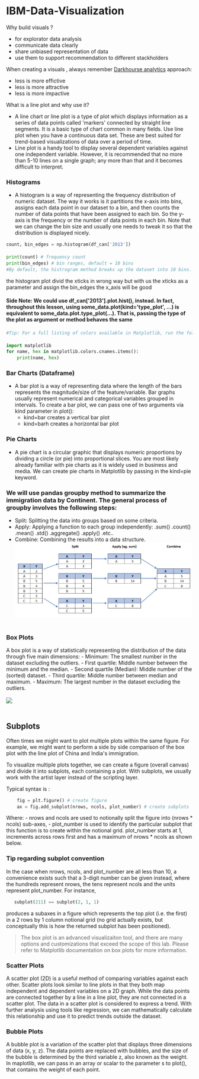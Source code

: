 # IBM-Data-Visualization


Why build visuals ?
- for explorator data analysis
- communicate data clearly
- share unbiased representation of data
- use them to support recommendation to different stackholders

When creating a visuals , always remember <a href='https://www.darkhorseanalytics.com/'>Darkhourse analytics</a> approach:
- less is more effictive
- less is more attractive
- less is more impactive

What is a line plot and why use it?
- A line chart or line plot is a type of plot which displays information as a series of data points called 'markers' connected by straight line segments. It is a basic type of chart common in many fields. Use line plot when you have a continuous data set. These are best suited for trend-based visualizations of data over a period of time.
- Line plot is a handy tool to display several dependent variables against one independent variable. However, it is recommended that no more than 5-10 lines on a single graph; any more than that and it becomes difficult to interpret.

### Histograms
- A histogram is a way of representing the frequency distribution of numeric dataset. The way it works is it partitions the x-axis into bins, assigns each data point in our dataset to a bin, and then counts the number of data points that have been assigned to each bin. So the y-axis is the frequency or the number of data points in each bin. Note that we can change the bin size and usually one needs to tweak it so that the distribution is displayed nicely.

```python
count, bin_edges = np.histogram(df_can['2013'])

print(count) # frequency count
print(bin_edges) # bin ranges, default = 10 bins
#By default, the histrogram method breaks up the dataset into 10 bins.
```
the histogram plot divid the xticks in wrong way but with us the xticks as a parameter and assign the bin_edges the x_axis will be good

#### Side Note: We could use df_can['2013'].plot.hist(), instead. In fact, throughout this lesson, using some_data.plot(kind='type_plot', ...) is equivalent to some_data.plot.type_plot(...). That is, passing the type of the plot as argument or method behaves the same


```python
#Tip: For a full listing of colors available in Matplotlib, run the following code in your python shell:

import matplotlib
for name, hex in matplotlib.colors.cnames.items():
    print(name, hex)
```

### Bar Charts (Dataframe) 
- A bar plot is a way of representing data where the length of the bars represents the magnitude/size of the feature/variable. Bar graphs usually represent numerical and categorical variables grouped in intervals.
To create a bar plot, we can pass one of two arguments via kind parameter in plot():
  - kind=bar creates a vertical bar plot
  - kind=barh creates a horizontal bar plot


### Pie Charts 
- A pie chart is a circular graphic that displays numeric proportions by dividing a circle (or pie) into proportional slices. You are most likely already familiar with pie charts as it is widely used in business and media. We can create pie charts in Matplotlib by passing in the kind=pie keyword.


### We will use pandas groupby method to summarize the immigration data by Continent. The general process of groupby involves the following steps:
- Split: Splitting the data into groups based on some criteria.
- Apply: Applying a function to each group independently: .sum() .count() .mean() .std() .aggregate() .apply() .etc..
- Combine: Combining the results into a data structure.
<br><img src='groupby.jpg'><br><br>

### Box Plots 
A box plot is a way of statistically representing the distribution of the data through five main dimensions:
    - Minimum: The smallest number in the dataset excluding the outliers.
    - First quartile: Middle number between the minimum and the median.
    - Second quartile (Median): Middle number of the (sorted) dataset.
    - Third quartile: Middle number between median and maximum.
    - Maximum: The largest number in the dataset excluding the outliers.
<br><br><img src='https://cf-courses-data.s3.us.cloud-object-storage.appdomain.cloud/IBMDeveloperSkillsNetwork-DV0101EN-SkillsNetwork/labs/Module%203/images/boxplot_complete.png'><br><br>


## Subplots
Often times we might want to plot multiple plots within the same figure. For example, we might want to perform a side by side comparison of the box plot with the line plot of China and India's immigration.

To visualize multiple plots together, we can create a figure (overall canvas) and divide it into subplots, each containing a plot. With subplots, we usually work with the artist layer instead of the scripting layer.

Typical syntax is :
```python
    fig = plt.figure() # create figure
    ax = fig.add_subplot(nrows, ncols, plot_number) # create subplots
```
Where:
    - nrows and ncols are used to notionally split the figure into (nrows * ncols) sub-axes,
    - plot_number is used to identify the particular subplot that this function is to create within the notional grid. plot_number starts at 1, increments across rows first and has a maximum of nrows * ncols as shown below.

### Tip regarding subplot convention
In the case when nrows, ncols, and plot_number are all less than 10, a convenience exists such that a 3-digit number can be given instead, where the hundreds represent nrows, the tens represent ncols and the units represent plot_number. For instance,
```python
   subplot(211) == subplot(2, 1, 1) 
```
produces a subaxes in a figure which represents the top plot (i.e. the first) in a 2 rows by 1 column notional grid (no grid actually exists, but conceptually this is how the returned subplot has been positioned).

> The box plot is an advanced visualizaiton tool, and there are many options and customizations that exceed the scope of this lab. Please refer to Matplotlib documentation on box plots for more information.

### Scatter Plots 
A scatter plot (2D) is a useful method of comparing variables against each other. Scatter plots look similar to line plots in that they both map independent and dependent variables on a 2D graph. While the data points are connected together by a line in a line plot, they are not connected in a scatter plot. The data in a scatter plot is considered to express a trend. With further analysis using tools like regression, we can mathematically calculate this relationship and use it to predict trends outside the dataset.


### Bubble Plots 
A bubble plot is a variation of the scatter plot that displays three dimensions of data (x, y, z). The data points are replaced with bubbles, and the size of the bubble is determined by the third variable z, also known as the weight. In maplotlib, we can pass in an array or scalar to the parameter s to plot(), that contains the weight of each point.
